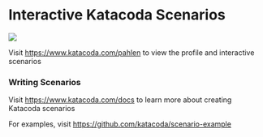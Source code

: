 # Interactive Katacoda Scenarios

[![](http://shields.katacoda.com/katacoda/pahlen/count.svg)](https://www.katacoda.com/pahlen "Get your profile on Katacoda.com")

Visit https://www.katacoda.com/pahlen to view the profile and interactive scenarios

### Writing Scenarios
Visit https://www.katacoda.com/docs to learn more about creating Katacoda scenarios

For examples, visit https://github.com/katacoda/scenario-example
